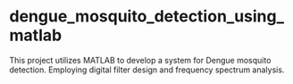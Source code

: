 # dengue_mosquito_detection_using_matlab
This project utilizes MATLAB to develop a system for Dengue mosquito detection. Employing digital filter design and frequency spectrum analysis.
